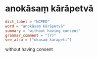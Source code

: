 # anokāsaṃ kārāpetvā

``` toml
dict_label = "NCPED"
word = "anokāsaṃ kārāpetvā"
summary = "without having consent"
grammar_comment = "(?)"
see_also = ["okāsaṃ kārāpeti"]
```

without having consent

